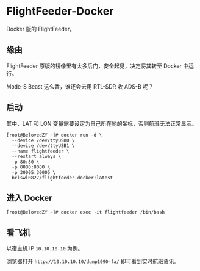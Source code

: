 # FlightFeeder-Docker

Docker 版的 FlightFeeder。

## 缘由

FlightFeeder 原版的镜像里有太多后门，安全起见，决定将其转至 Docker 中运行。

Mode-S Beast 这么香，谁还会去用 RTL-SDR 收 ADS-B 呢？

## 启动

其中，LAT 和 LON 变量需要设定为自己所在地的坐标，否则航班无法正常显示。

```
[root@BelovedZY ~]# docker run -d \
  --device /dev/ttyUSB0 \
  --device /dev/ttyUSB1 \
  --name flightfeeder \
  --restart always \
  -p 80:80 \
  -p 8080:8080 \
  -p 30005:30005 \
  bclswl0827/flightfeeder-docker:latest
```

## 进入 Docker

```
[root@BelovedZY ~]# docker exec -it flightfeeder /bin/bash
```

## 看飞机

以宿主机 IP `10.10.10.10` 为例。

浏览器打开 `http://10.10.10.10/dump1090-fa/` 即可看到实时航班资讯。

